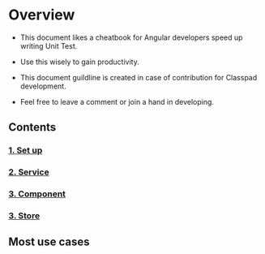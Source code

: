 # Overview
- This document likes a cheatbook for Angular developers speed up writing Unit Test.

- Use this wisely to gain productivity.

- This document guildline is created in case of contribution for Classpad development.

- Feel free to leave a comment or join a hand in developing.

## Contents
### [1. Set up](https://github.com/hoai97nam/angular_UT_document/blob/main/Setup.md)
### [2. Service](https://github.com/hoai97nam/angular_UT_document/blob/main/Service.md)
### [3. Component](https://github.com/hoai97nam/angular_UT_document/blob/main/Service.md)
### [3. Store]()
## Most use cases

